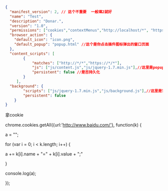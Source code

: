 <!--
  author:donar
  head:http://www.easyicon.net/api/resizeApi.php?id=556429&size=128
  date:2016-06-12
  title:Chrome 插件笔记
  tags:chrome插件
  category:技术笔记
  status:publish
  summary:简单的chrome插件配置，及如何拿cookie
-->

```json
{
  "manifest_version": 2, // 这个不重要  一般填2就好
  "name": "Test",       
  "description": "Donar.",
  "version": "1.0",
  "permissions": ["cookies","contextMenus","http://localhost/*", "https://*/*", "http://*/*",       "tabs"],// 需要获取的权限 包括你需要拓展的权限如cookie 以及域名权限
  "browser_action": {
    "default_icon": "icon.png",
    "default_popup": "popup.html" //这个是你点击插件图标弹出的窗口页面
  },
  "content_scripts": [
        {
            "matches": ["http://*/*","https://*/*"], 
            "js": ["js/content.js","js/jquery-1.7.min.js"],//这里是popup页面要加载的js文件 注意加载顺序
            "persistent": false //是否持久化  
        }
     ],
  "background": {
        "scripts": ["js/jquery-1.7.min.js","js/background.js"],//这里是背景页要加载的js文件 同样要注意js加载的顺序
        "persistent": false
    }
}
```

拿cookie

chrome.cookies.getAll({url:'http://www.baidu.com/'}, function(k) {

 a = "";

 for (var i = 0; i \< k.length; i++) {

 a += k[i].name + "=" + k[i].value + ";"

 }

 console.log(a);

});
